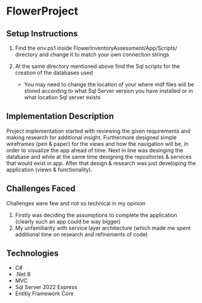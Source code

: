 # FlowerProject

## Setup Instructions
1) Find the env.ps1 inside FlowerInventoryAssessment/App/Scripts/ directory and change it to match your own connection strings
2) At the same directory mentioned above find the Sql scripts for the creation of the databases used

   - You may need to change the location of your where mdf files will be stored according to what Sql Server version you have installed or in what location Sql server exists

## Implementation Description
Project implementation started with reviewing the given requirements and making research for additional insight. Furthermore designed simple wireframes (pen & paper) for the views and how the navigation will be, in order to visualize the app ahead of time. Next in line was desinging the database and while at the same time designing the repositories & services that would exist in app. After that design & research was just developing the application (views & functionality).

## Challenges Faced
Challenges were few and not so technical in my opinion
1)   Firstly was deciding the assumptions to complete the application (clearly such an app could be way bigger)
2)   My unfamiliarity with service layer architecture (which made me spent additional time on research and refinements of code)

## Technologies
- C#
- .Net 8
- MVC
- Sql Server 2022 Express
- Entitiy Framework Core
